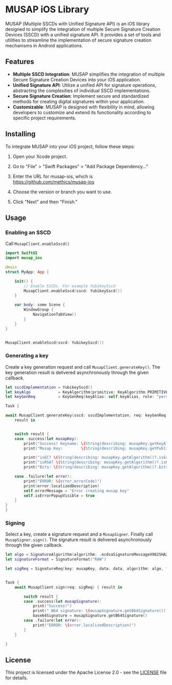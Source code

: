 # MUSAP iOS Library

MUSAP (Multiple SSCDs with Unified Signature API) is an iOS library designed to simplify the integration of multiple Secure Signature Creation Devices (SSCD) with a unified signature API.
It provides a set of tools and utilities to streamline the implementation of secure signature creation mechanisms in Android applications.

## Features
* **Multiple SSCD Integration**: MUSAP simplifies the integration of multiple Secure Signature Creation Devices into your iOS application.
* **Unified Signature API**: Utilize a unified API for signature operations, abstracting the complexities of individual SSCD implementations.
* **Secure Signature Creation**: Implement secure and standardized methods for creating digital signatures within your application.
* **Customizable**: MUSAP is designed with flexibility in mind, allowing developers to customize and extend its functionality according to specific project requirements.

## Installing

To integrate MUSAP into your iOS project, follow these steps:

1. Open your Xcode project.

2. Go to "File" > "Swift Packages" > "Add Package Dependency..."

3. Enter the URL for musap-ios, which is https://github.com/methics/musap-ios

4. Choose the version or branch you want to use.

5. Click "Next" and then "Finish."          


## Usage

### Enabling an SSCD

Call `MusapClient.enableSscd()`

```swift
import SwiftUI
import musap_ios

@main
struct MyApp: App {

    init() {
        // Enable SSCDs. For example YubikeySscd
        MusapClient.enableSscd(sscd: YubikeySscd())
    }

    var body: some Scene {
        WindowGroup {
            NavigationTabView()
        }
    }
}


MusapClient.enableSscd(sscd: YubikeySscd())

```

### Generating a key

Create a key generation request and call `MusapClient.generateKey()`. The key generation result is delivered asynchronously through the given callback.

```swift
let sscdImplementation = YubikeySscd()
let keyAlgo            = KeyAlgorithm(primitive: KeyAlgorithm.PRIMITIVE_EC, bits: 384)
let keyGenReq          = KeyGenReq(keyAlias: self.keyAlias, role: "personal", keyAlgorithm: keyAlgo)

Task {

await MusapClient.generateKey(sscd: sscdImplementation, req: keyGenReq) {
    result in


    switch result {
    case .success(let musapKey):
        print("Success! Keyname: \(String(describing: musapKey.getKeyAlias()))")
        print("Musap Key:        \(String(describing: musapKey.getPublicKey()?.getPEM()))")

        print("isEC? \(String(describing: musapKey.getAlgorithm()?.isEc()))")
        print("isRSA? \(String(describing: musapKey.getAlgorithm()?.isRsa()))")
        print("Bits: \(String(describing: musapKey.getAlgorithm()?.bits))")

    case .failure(let error):
        print("ERROR: \(error.errorCode)")
        print(error.localizedDescription)
        self.errorMessage = "Error creating musap key"
        self.isErrorPopupVisible = true
    }
}
}

```

### Signing

Select a key, create a signature request and a `MusapSigner`. Finally call `MusapSigner.sign()`. The signature result is delivered asynchronously through the given callback.

```swift
let algo = SignatureAlgorithm(algorithm: .ecdsaSignatureMessageX962SHA256)
let signatureFormat = SignatureFormat("RAW")

let sigReq = SignatureReq(key: musapKey, data: data, algorithm: algo, format: signatureFormat, displayText: "Display text", attributes: [SignatureAttribute(name: "someKey", value: "SomeValue")])


Task {
    await MusapClient.sign(req: sigReq) { result in

        switch result {
        case .success(let musapSignature):
            print("Success!")
            print(" B64 signature: \(musapSignature.getB64Signature()) ")
            base64Signature = musapSignature.getB64Signature()
        case .failure(let error):
            print("ERROR: \(error.localizedDescription)")
        }
    }

}


```

## License

This project is licensed under the Apache License 2.0 - see the [LICENSE](LICENSE) file for details.


